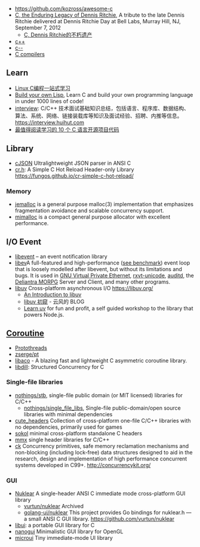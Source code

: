 - https://github.com/kozross/awesome-c
- [C, the Enduring Legacy of Dennis Ritchie](http://www.cs.columbia.edu/~aho/Talks/12-09-07_DMR.pdf), A tribute to the late Dennis Ritchie delivered at Dennis Ritchie Day at Bell Labs, Murray Hill, NJ, September 7, 2012
  - [C, Dennis Ritchie的不朽遗产](https://www.ituring.com.cn/article/12901)
- [c++](cpp)
- [c--](https://www.cs.tufts.edu/~nr/c--/index.html)
- [C compilers](compiler#C)



## Learn
- [Linux C编程一站式学习](https://github.com/learning-linux-c-cpp/akabook)
- [Build your own Lisp](https://github.com/orangeduck/BuildYourOwnLisp), Learn C and build your own programming language in under 1000 lines of code!
- [interview](https://github.com/huihut/interview): C/C++ 技术面试基础知识总结，包括语言、程序库、数据结构、算法、系统、网络、链接装载库等知识及面试经验、招聘、内推等信息。 https://interview.huihut.com
- [最值得阅读学习的 10 个 C 语言开源项目代码](https://my.oschina.net/zhoukuo/blog/335788#OSC_h3_2)



## Library
- [cJSON](https://github.com/DaveGamble/cJSON) Ultralightweight JSON parser in ANSI C
- [cr.h](https://github.com/fungos/cr): A Simple C Hot Reload Header-only Library https://fungos.github.io/cr-simple-c-hot-reload/

### Memory
- [jemalloc](https://github.com/jemalloc/jemalloc) is a general purpose malloc(3) implementation that emphasizes fragmentation avoidance and scalable concurrency support. 
- [mimalloc](https://github.com/microsoft/mimalloc) is a compact general purpose allocator with excellent performance.

## I/O Event
- [libevent](https://github.com/libevent/libevent) – an event notification library
- [libev](http://software.schmorp.de/pkg/libev.html)A full-featured and high-performance ([see benchmark](http://libev.schmorp.de/bench.html)) event loop that is loosely modelled after libevent, but without its limitations and bugs. It is used in [GNU Virtual Private Ethernet](http://software.schmorp.de/pkg/gvpe.html), [rxvt-unicode](http://software.schmorp.de/pkg/rxvt-unicode.html), [auditd](http://people.redhat.com/sgrubb/audit/), the [Deliantra MORPG](http://www.deliantra.net/) Server and Client, and many other programs.
- [libuv](https://github.com/libuv/libuv) Cross-platform asynchronous I/O https://libuv.org/
  - [An Introduction to libuv](https://github.com/nikhilm/uvbook)
  - [libuv 初窥](http://blog.codingnow.com/2012/01/libuv.html) - 云风的 BLOG
  - [Learn uv](https://github.com/thlorenz/learnuv) for fun and profit, a self guided workshop to the library that powers Node.js.

## [Coroutine](https://en.wikipedia.org/wiki/Coroutine)
- [Protothreads](http://dunkels.com/adam/pt/index.html)
- [zserge/pt](https://github.com/zserge/pt)
- [libaco](https://github.com/hnes/libaco) - A blazing fast and lightweight C asymmetric coroutine library.
- [libdill](http://libdill.org/index.html): Structured Concurrency for C

### Single-file libraries
- [nothings/stb](https://github.com/nothings/stb), single-file public domain (or MIT licensed) libraries for C/C++
  - [nothings/single_file_libs](https://github.com/nothings/single_file_libs), Single-file public-domain/open source libraries with minimal dependencies
- [cute_headers](https://github.com/RandyGaul/cute_headers) Collection of cross-platform one-file C/C++ libraries with no dependencies, primarily used for games
- [sokol](https://github.com/floooh/sokol) minimal cross-platform standalone C headers
- [mmx](https://github.com/vurtun/mmx) single header libraries for C/C++
- [ck](https://github.com/concurrencykit/ck) Concurrency primitives, safe memory reclamation mechanisms and non-blocking (including lock-free) data structures designed to aid in the research, design and implementation of high performance concurrent systems developed in C99+. http://concurrencykit.org/

### GUI
- [Nuklear](https://github.com/Immediate-Mode-UI/Nuklear) A single-header ANSI C immediate mode cross-platform GUI library
  - [vurtun/nuklear](https://github.com/vurtun/nuklear) Archived
  - [golang-ui/nuklear](https://github.com/golang-ui/nuklear) This project provides Go bindings for nuklear.h — a small ANSI C GUI library. https://github.com/vurtun/nuklear
- [libui](https://github.com/andlabs/libui): a portable GUI library for C
- [nanogui](https://github.com/wjakob/nanogui) Minimalistic GUI library for OpenGL
- [microui](https://github.com/rxi/microui) Tiny immediate-mode UI library
